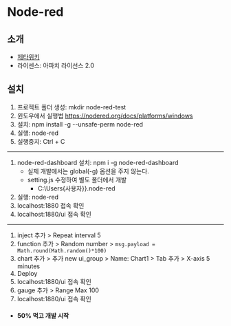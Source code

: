 # Node-red

## 소개
  - [제타위키](https://zetawiki.com/wiki/Node-RED)
  - 라이센스: 아파치 라이선스 2.0

## 설치
1. 프로젝트 폴더 생성: mkdir node-red-test
2. 윈도우에서 실행법 https://nodered.org/docs/platforms/windows
2. 설치: npm install -g --unsafe-perm node-red
3. 실행: node-red
4. 실행중지: Ctrl + C
---
1. node-red-dashboard 설치: npm i -g node-red-dashboard
    - 실제 개발에서는 global(-g) 옵션을 주지 않는다.
    - setting.js 수정하여 별도 폴더에서 개발
        - C:\Users\{사용자}}\.node-red
2. 실행: node-red
3. localhost:1880 접속 확인
4. localhost:1880/ui 접속 확인
---
1. inject 추가 > Repeat interval 5
3. function 추가 > Random number > `msg.payload = Math.round(Math.random()*100)`
4. chart 추가 > 추가 new ui_group > Name: Chart1 > Tab 추가 > X-axis 5 minutes
5. Deploy
6. localhost:1880/ui 접속 확인
6. gauge 추가 > Range Max 100
7. localhost:1880/ui 접속 확인

- #### 50% 먹고 개발 시작
